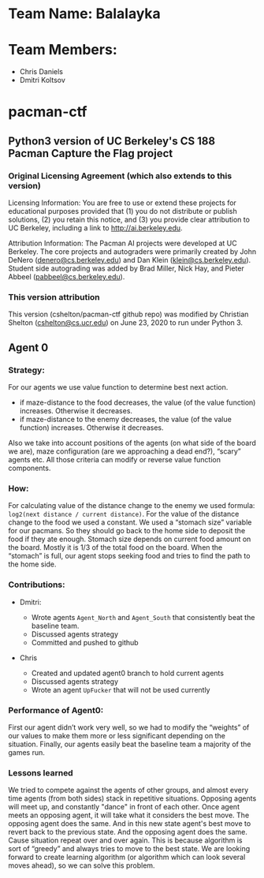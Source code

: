 # Team Name: Balalayka
# Team Members:
- Chris Daniels
- Dmitri Koltsov
# pacman-ctf
## Python3 version of UC Berkeley's CS 188 Pacman Capture the Flag project

### Original Licensing Agreement (which also extends to this version)
Licensing Information:  You are free to use or extend these projects for
educational purposes provided that (1) you do not distribute or publish
solutions, (2) you retain this notice, and (3) you provide clear
attribution to UC Berkeley, including a link to http://ai.berkeley.edu.

Attribution Information: The Pacman AI projects were developed at UC Berkeley.
The core projects and autograders were primarily created by John DeNero
(denero@cs.berkeley.edu) and Dan Klein (klein@cs.berkeley.edu).
Student side autograding was added by Brad Miller, Nick Hay, and
Pieter Abbeel (pabbeel@cs.berkeley.edu).

### This version attribution
This version (cshelton/pacman-ctf github repo) was modified by Christian
Shelton (cshelton@cs.ucr.edu) on June 23, 2020 to run under Python 3.


## Agent 0

### Strategy:
For our agents we use value function to determine best next action.
- if maze-distance to the food decreases, the value (of the value function) increases. Otherwise it decreases.
- if maze-distance to the enemy decreases, the value (of the value function) increases. Otherwise it decreases.

Also we take into account positions of the agents (on what side of the board we are), maze configuration (are we approaching a dead end?), “scary” agents etc. All those criteria can modify or reverse value function components.

### How:
For calculating value of the distance change to the enemy we used formula: `log2(next distance / current distance)`.
For the value of the distance change to the food we used a constant.
We used a “stomach size” variable for our pacmans. So they should go back to the home side to deposit the food if they ate enough. Stomach size depends on current food amount on the board. Mostly it is 1/3 of the total food on the board.
When the “stomach” is full, our agent stops seeking food and tries to find the path to the home side.

### Contributions:
- Dmitri:
  - Wrote agents `Agent_North` and `Agent_South` that consistently beat the baseline team.
  - Discussed agents strategy
  - Committed and pushed to github

- Chris
  - Created and updated agent0 branch to hold current agents
  - Discussed agents strategy
  - Wrote an agent `UpFucker` that will not be used currently


### Performance of Agent0:
First our agent didn’t work very well, so we had to modify the “weights” of our values to make them more or less significant depending on the situation.
Finally, our agents easily beat the baseline team a majority of the games run.

### Lessons learned
We tried to compete against the agents of other groups, and almost every time agents (from both sides) stack in repetitive situations.
Opposing agents will meet up, and constantly "dance" in front of each other. Once agent meets an opposing agent, it will take what it considers the best move. The opposing agent does the same. And in this new state agent's best move to revert back to the previous state. And the opposing agent does the same. Cause situation repeat over and over again.
This is because algorithm is sort of “greedy” and always tries to move to the best state.
We are looking forward to create learning algorithm (or algorithm which can look several moves ahead), so we can solve this problem. 
